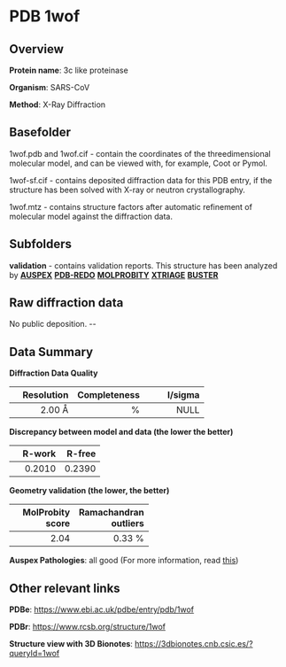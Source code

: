 # PDB 1wof

## Overview

**Protein name**: 3c like proteinase

**Organism**: SARS-CoV

**Method**: X-Ray Diffraction

## Basefolder

1wof.pdb and 1wof.cif - contain the coordinates of the threedimensional molecular model, and can be viewed with, for example, Coot or Pymol.

1wof-sf.cif - contains deposited diffraction data for this PDB entry, if the structure has been solved with X-ray or neutron crystallography.

1wof.mtz - contains structure factors after automatic refinement of molecular model against the diffraction data.

## Subfolders





**validation** - contains validation reports. This structure has been analyzed by [**AUSPEX**](https://github.com/thorn-lab/coronavirus_structural_task_force/tree/master/pdb/3c_like_proteinase/SARS-CoV/1wof/validation/auspex) [**PDB-REDO**](https://github.com/thorn-lab/coronavirus_structural_task_force/tree/master/pdb/3c_like_proteinase/SARS-CoV/1wof/validation/pdb-redo) [**MOLPROBITY**](https://github.com/thorn-lab/coronavirus_structural_task_force/tree/master/pdb/3c_like_proteinase/SARS-CoV/1wof/validation/molprobity) [**XTRIAGE**](https://github.com/thorn-lab/coronavirus_structural_task_force/blob/master/pdb/3c_like_proteinase/SARS-CoV/1wof/validation/Xtriage_output.log) [**BUSTER**](https://www.globalphasing.com/buster/wiki/index.cgi?Covid19Pdb1WOF)

## Raw diffraction data

No public deposition. --<br> 

## Data Summary
**Diffraction Data Quality**

|   | Resolution | Completeness| I/sigma |
|---|-------------:|----------------:|--------------:|
|   |2.00 Å|      %|<img width=50/>NULL |

**Discrepancy between model and data (the lower the better)**

|   | **R-work**| **R-free**   
|---|-------------:|----------------:|           
||  0.2010|  0.2390|

**Geometry validation (the lower, the better)**

|   |**MolProbity<br>score**| **Ramachandran<br>outliers** 
|---|-------------:|----------------:|
||  2.04|  0.33 %|

**Auspex Pathologies**: all good (For more information, read [this](https://github.com/thorn-lab/coronavirus_structural_task_force/blob/master/pdb/3c_like_proteinase/SARS-CoV/1wof/validation/auspex/1wof_auspex_comments.txt))

 



## Other relevant links 
**PDBe**:  https://www.ebi.ac.uk/pdbe/entry/pdb/1wof
 
**PDBr**: https://www.rcsb.org/structure/1wof 

**Structure view with 3D Bionotes**: https://3dbionotes.cnb.csic.es/?queryId=1wof

